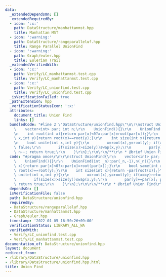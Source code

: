 ```yaml
---
data:
  _extendedDependsOn: []
  _extendedRequiredBy:
  - icon: ':x:'
    path: DataStructure/manhattanmst.hpp
    title: Manhattan MST
  - icon: ':warning:'
    path: DataStructure/rangeparalleluf.hpp
    title: Range Parallel UnionFind
  - icon: ':warning:'
    path: Graph/euler.hpp
    title: Eulerian Trail
  _extendedVerifiedWith:
  - icon: ':x:'
    path: Verify/LC_manhattanmst.test.cpp
    title: Verify/LC_manhattanmst.test.cpp
  - icon: ':x:'
    path: Verify/LC_unionfind.test.cpp
    title: Verify/LC_unionfind.test.cpp
  _isVerificationFailed: true
  _pathExtension: hpp
  _verificationStatusIcon: ':x:'
  attributes:
    document_title: Union Find
    links: []
  bundledCode: "#line 2 \"DataStructure/unionfind.hpp\"\n\r\nstruct UnionFind{\r\n\
    \    vector<int> par; int n;\r\n    UnionFind(){}\r\n    UnionFind(int _n):par(_n,-1),n(_n){}\r\
    \n    int root(int x){return par[x]<0?x:par[x]=root(par[x]);}\r\n    bool same(int\
    \ x,int y){return root(x)==root(y);}\r\n    int size(int x){return -par[root(x)];}\r\
    \n    bool unite(int x,int y){\r\n        x=root(x),y=root(y); if(x==y)return\
    \ false;\r\n        if(size(x)>size(y))swap(x,y);\r\n        par[y]+=par[x]; par[x]=y;\
    \ n--; return true;\r\n    }\r\n};\r\n\r\n/**\r\n * @brief Union Find\r\n */\n"
  code: "#pragma once\r\n\r\nstruct UnionFind{\r\n    vector<int> par; int n;\r\n\
    \    UnionFind(){}\r\n    UnionFind(int _n):par(_n,-1),n(_n){}\r\n    int root(int\
    \ x){return par[x]<0?x:par[x]=root(par[x]);}\r\n    bool same(int x,int y){return\
    \ root(x)==root(y);}\r\n    int size(int x){return -par[root(x)];}\r\n    bool\
    \ unite(int x,int y){\r\n        x=root(x),y=root(y); if(x==y)return false;\r\n\
    \        if(size(x)>size(y))swap(x,y);\r\n        par[y]+=par[x]; par[x]=y; n--;\
    \ return true;\r\n    }\r\n};\r\n\r\n/**\r\n * @brief Union Find\r\n */"
  dependsOn: []
  isVerificationFile: false
  path: DataStructure/unionfind.hpp
  requiredBy:
  - DataStructure/rangeparalleluf.hpp
  - DataStructure/manhattanmst.hpp
  - Graph/euler.hpp
  timestamp: '2022-01-05 16:50:26+09:00'
  verificationStatus: LIBRARY_ALL_WA
  verifiedWith:
  - Verify/LC_unionfind.test.cpp
  - Verify/LC_manhattanmst.test.cpp
documentation_of: DataStructure/unionfind.hpp
layout: document
redirect_from:
- /library/DataStructure/unionfind.hpp
- /library/DataStructure/unionfind.hpp.html
title: Union Find
---
```

